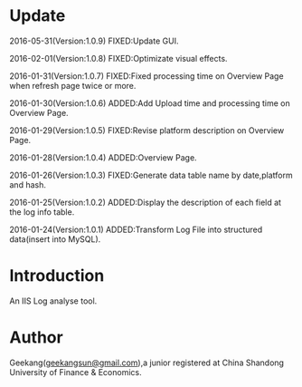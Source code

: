 # Update
2016-05-31(Version:1.0.9) FIXED:Update GUI.

2016-02-01(Version:1.0.8) FIXED:Optimizate visual effects.

2016-01-31(Version:1.0.7) FIXED:Fixed processing time on Overview Page when refresh page twice or more.

2016-01-30(Version:1.0.6) ADDED:Add Upload time and processing time on Overview Page.

2016-01-29(Version:1.0.5) FIXED:Revise platform description on Overview Page.

2016-01-28(Version:1.0.4) ADDED:Overview Page.
  
2016-01-26(Version:1.0.3) FIXED:Generate data table name by date,platform and hash.
  
2016-01-25(Version:1.0.2) ADDED:Display the description of each field at the log info table.
  
2016-01-24(Version:1.0.1) ADDED:Transform Log File into structured data(insert into MySQL).

# Introduction

An IIS Log analyse tool.

# Author

Geekang(geekangsun@gmail.com),a junior registered at China Shandong University of Finance & Economics.